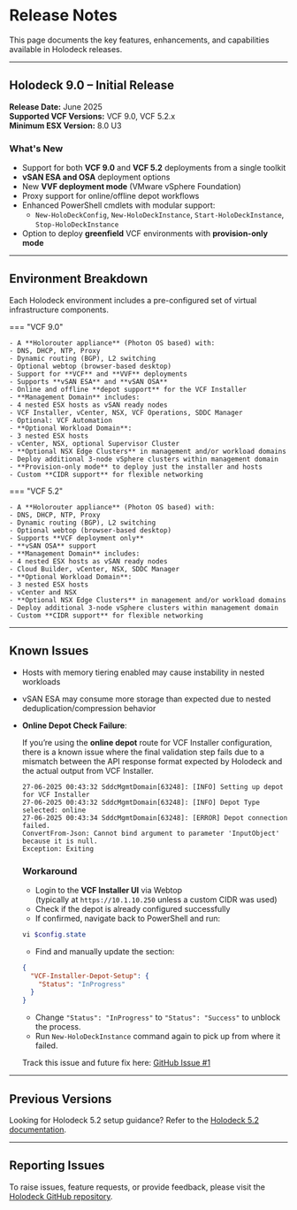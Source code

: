 # Release Notes

This page documents the key features, enhancements, and capabilities available in Holodeck releases.

---

## Holodeck 9.0 – Initial Release

**Release Date:** June 2025  
**Supported VCF Versions:** VCF 9.0, VCF 5.2.x  
**Minimum ESX Version:** 8.0 U3

### What's New

- Support for both **VCF 9.0** and **VCF 5.2** deployments from a single toolkit
- **vSAN ESA and OSA** deployment options
- New **VVF deployment mode** (VMware vSphere Foundation)
- Proxy support for online/offline depot workflows
- Enhanced PowerShell cmdlets with modular support:
  - `New-HoloDeckConfig`, `New-HoloDeckInstance`, `Start-HoloDeckInstance`, `Stop-HoloDeckInstance`
- Option to deploy **greenfield** VCF environments with **provision-only mode**

---

## Environment Breakdown

Each Holodeck environment includes a pre-configured set of virtual infrastructure components.

=== "VCF 9.0"

    - A **Holorouter appliance** (Photon OS based) with:
    - DNS, DHCP, NTP, Proxy
    - Dynamic routing (BGP), L2 switching
    - Optional webtop (browser-based desktop)
    - Support for **VCF** and **VVF** deployments
    - Supports **vSAN ESA** and **vSAN OSA**
    - Online and offline **depot support** for the VCF Installer
    - **Management Domain** includes:
    - 4 nested ESX hosts as vSAN ready nodes
    - VCF Installer, vCenter, NSX, VCF Operations, SDDC Manager
    - Optional: VCF Automation
    - **Optional Workload Domain**:
    - 3 nested ESX hosts
    - vCenter, NSX, optional Supervisor Cluster
    - **Optional NSX Edge Clusters** in management and/or workload domains
    - Deploy additional 3-node vSphere clusters within management domain
    - **Provision-only mode** to deploy just the installer and hosts
    - Custom **CIDR support** for flexible networking

=== "VCF 5.2"

    - A **Holorouter appliance** (Photon OS based) with:
    - DNS, DHCP, NTP, Proxy
    - Dynamic routing (BGP), L2 switching
    - Optional webtop (browser-based desktop)
    - Supports **VCF deployment only**
    - **vSAN OSA** support
    - **Management Domain** includes:
    - 4 nested ESX hosts as vSAN ready nodes
    - Cloud Builder, vCenter, NSX, SDDC Manager
    - **Optional Workload Domain**:
    - 3 nested ESX hosts
    - vCenter and NSX
    - **Optional NSX Edge Clusters** in management and/or workload domains
    - Deploy additional 3-node vSphere clusters within management domain
    - Custom **CIDR support** for flexible networking

---

## Known Issues

- Hosts with memory tiering enabled may cause instability in nested workloads
- vSAN ESA may consume more storage than expected due to nested deduplication/compression behavior
- **Online Depot Check Failure**:

    If you’re using the **online depot** route for VCF Installer configuration, there is a known issue where the final validation step fails due to a mismatch between the API response format expected by Holodeck and the actual output from VCF Installer.

    ```log
    27-06-2025 00:43:32 SddcMgmtDomain[63248]: [INFO] Setting up depot for VCF Installer
    27-06-2025 00:43:32 SddcMgmtDomain[63248]: [INFO] Depot Type selected: online
    27-06-2025 00:43:34 SddcMgmtDomain[63248]: [ERROR] Depot connection failed.
    ConvertFrom-Json: Cannot bind argument to parameter 'InputObject' because it is null.
    Exception: Exiting
    ```

    ### Workaround

    - Login to the **VCF Installer UI** via Webtop  
      (typically at `https://10.1.10.250` unless a custom CIDR was used)
    - Check if the depot is already configured successfully
    - If confirmed, navigate back to PowerShell and run:

    ```powershell
    vi $config.state
    ```

    - Find and manually update the section:

    ```json
    {
      "VCF-Installer-Depot-Setup": {
        "Status": "InProgress"
      }
    }
    ```

    - Change `"Status": "InProgress"` to `"Status": "Success"` to unblock the process.
    - Run `New-HoloDeckInstance` command again to pick up from where it failed.

    Track this issue and future fix here: [GitHub Issue #1](https://github.com/vmware/Holodeck/issues/1#issuecomment-3022048968)
    
---

## Previous Versions

Looking for Holodeck 5.2 setup guidance? Refer to the [Holodeck 5.2 documentation](https://www.vmware.com/docs/vmw-vcf-holodeck-v52-setup).

---

## Reporting Issues

To raise issues, feature requests, or provide feedback, please visit the [Holodeck GitHub repository](https://github.com/vmware/Holodeck/issues).
